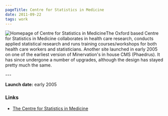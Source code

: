 ```yaml
---
pageTitle: Centre for Statistics in Medicine
date: 2011-09-22
tags: work
---
```

<p><img src="/assets/images/csm.png" alt="Homepage of Centre for Statistics in Medicine">The Oxford based Centre for Statistics in Medicine collaborates in health care research, conducts applied statistical research and runs training courses/workshops for both health care workers and statisticians. Another site launched in early 2005 on one of the earliest version of Minervation's in house CMS (Phaedrus). It has since undergone a number of upgrades, although the design has stayed pretty much the same.</p>
---

<p><strong>Launch date:</strong> early 2005</p>
<h3>Links</h3>
<ul>
<li><a href="http://www.csm-oxford.org.uk/">The Centre for Statistics in Medicine</a></li>
</ul>